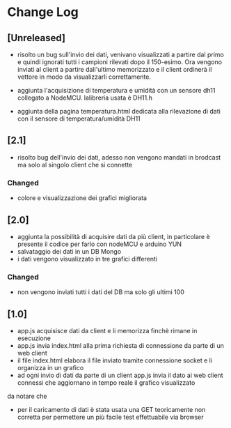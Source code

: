 # Change Log

## [Unreleased]
- risolto un bug sull'invio dei dati, venivano visualizzati a partire dal primo e quindi ignorati tutti i campioni rilevati dopo il 150-esimo. Ora vengono inviati al client a partire dall'ultimo memorizzato e il client ordinerà il vettore in modo da visualizzarli correttamente. 

- aggiunta l'acquisizione di temperatura e umidità con un sensore dh11 collegato a NodeMCU. lalibreria usata è DH11.h

- aggiunta della pagina temperatura.html dedicata alla rilevazione di dati con il sensore di temperatura/umidità DH11


## [2.1]
- risolto bug dell'invio dei dati, adesso non vengono mandati in brodcast ma solo al singolo client che si connette

### Changed
- colore e visualizzazione dei grafici migliorata

## [2.0]
- aggiunta la possibilità di acquisire dati da più client, in particolare è presente il codice per farlo con nodeMCU e arduino YUN
- salvataggio dei dati in un DB Mongo
- i dati vengono visualizzato in tre grafici differenti

### Changed
- non vengono inviati tutti i dati del DB ma solo gli ultimi 100

## [1.0]
- app.js acquisisce dati da client e li memorizza finchè rimane in esecuzione
- app.js invia index.html alla prima richiesta di connessione da parte di un web client
- il file index.html elabora il file inviato tramite connessione socket e li organizza in un grafico
- ad ogni invio di dati da parte di un client app.js invia il dato ai web client connessi che aggiornano in tempo reale il grafico visualizzato

da notare che 
- per il caricamento di dati è stata usata una GET teoricamente non corretta per permettere un più facile test effettuabile via browser
